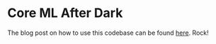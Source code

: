 # Core ML After Dark

The blog post on how to use this codebase can be found [here](https://keyholesoftware.com/2018/01/08/core-ml-after-dark/).  Rock!
